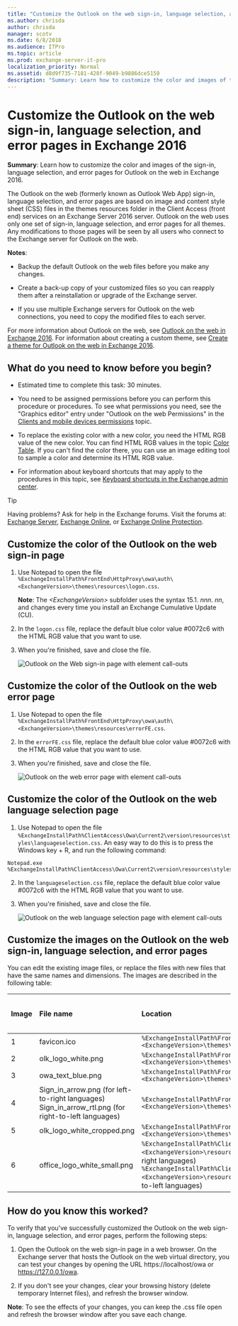 ```yaml
---
title: "Customize the Outlook on the web sign-in, language selection, and error pages in Exchange 2016"
ms.author: chrisda
author: chrisda
manager: scotv
ms.date: 6/8/2018
ms.audience: ITPro
ms.topic: article
ms.prod: exchange-server-it-pro
localization_priority: Normal
ms.assetid: d8d9f735-7181-428f-9049-b9886dce5159
description: "Summary: Learn how to customize the color and images of the sign-in, language selection, and error pages for Outlook on the web in Exchange 2016."
---
```


# Customize the Outlook on the web sign-in, language selection, and error pages in Exchange 2016

 **Summary**: Learn how to customize the color and images of the sign-in, language selection, and error pages for Outlook on the web in Exchange 2016.
  
The Outlook on the web (formerly known as Outlook Web App) sign-in, language selection, and error pages are based on image and content style sheet (CSS) files in the themes resources folder in the Client Access (front end) services on an Exchange Server 2016 server. Outlook on the web uses only one set of sign-in, language selection, and error pages for all themes. Any modifications to those pages will be seen by all users who connect to the Exchange server for Outlook on the web.
  
 **Notes**:
  
- Backup the default Outlook on the web files before you make any changes.
    
- Create a back-up copy of your customized files so you can reapply them after a reinstallation or upgrade of the Exchange server.
    
- If you use multiple Exchange servers for Outlook on the web connections, you need to copy the modified files to each server.
    
For more information about Outlook on the web, see [Outlook on the web in Exchange 2016](outlook-on-the-web.md). For information about creating a custom theme, see [Create a theme for Outlook on the web in Exchange 2016](themes.md).
  
## What do you need to know before you begin?

- Estimated time to complete this task: 30 minutes.
    
- You need to be assigned permissions before you can perform this procedure or procedures. To see what permissions you need, see the "Graphics editor" entry under "Outlook on the web Permissions" in the [Clients and mobile devices permissions](../../permissions/feature-permissions/client-and-mobile-device-permissions.md) topic.
    
- To replace the existing color with a new color, you need the HTML RGB value of the new color. You can find HTML RGB values in the topic [Color Table](https://go.microsoft.com/fwlink/p/?LinkId=280679). If you can't find the color there, you can use an image editing tool to sample a color and determine its HTML RGB value.
    
- For information about keyboard shortcuts that may apply to the procedures in this topic, see [Keyboard shortcuts in the Exchange admin center](../../about-documentation/exchange-admin-center-keyboard-shortcuts.md).
    
> [!TIP]
> Having problems? Ask for help in the Exchange forums. Visit the forums at: [Exchange Server](https://go.microsoft.com/fwlink/p/?linkId=60612), [Exchange Online](https://go.microsoft.com/fwlink/p/?linkId=267542), or [Exchange Online Protection](https://go.microsoft.com/fwlink/p/?linkId=285351).
  
## Customize the color of the Outlook on the web sign-in page

1. Use Notepad to open the file `%ExchangeInstallPath%FrontEnd\HttpProxy\owa\auth\<ExchangeVersion>\themes\resources\logon.css`.
    
    **Note**: The _\<ExchangeVersion\>_ subfolder uses the syntax 15.1. _nnn_. _nn_, and changes every time you install an Exchange Cumulative Update (CU).
    
2. In the `logon.css` file, replace the default blue color value #0072c6 with the HTML RGB value that you want to use.
    
3. When you're finished, save and close the file.
    
    ![Outlook on the Web sign-in page with element call-outs](../../media/04da354c-d1fd-43fb-9fd3-6114cdb64314.png)
  
## Customize the color of the Outlook on the web error page

1. Use Notepad to open the file `%ExchangeInstallPath%FrontEnd\HttpProxy\owa\auth\<ExchangeVersion>\themes\resources\errorFE.css`.
    
2. In the `errorFE.css` file, replace the default blue color value #0072c6 with the HTML RGB value that you want to use.
    
3. When you're finished, save and close the file.
    
    ![Outlook on the web error page with element call-outs](../../media/fcf95834-6c41-42f4-915d-a6593bccd9f6.png)
  
## Customize the color of the Outlook on the web language selection page

1. Use Notepad to open the file `%ExchangeInstallPath%ClientAccess\Owa\Current2\version\resources\styles\languageselection.css`. An easy way to do this is to press the Windows key + R, and run the following command:
    
  ```
  Notepad.exe %ExchangeInstallPath%ClientAccess\Owa\Current2\version\resources\styles\languageselection.css
  ```

2. In the `languageselection.css` file, replace the default blue color value #0072c6 with the HTML RGB value that you want to use.
    
3. When you're finished, save and close the file.
    
    ![Outlook on the web language selection page with element call-outs](../../media/6876eb09-a53b-441c-ad76-01bfb9676c53.png)
  
## Customize the images on the Outlook on the web sign-in, language selection, and error pages

You can edit the existing image files, or replace the files with new files that have the same names and dimensions. The images are described in the following table:
  
|**Image**|**File name**|**Location**|**Dimensions (width x height in pixels)**|**Bit depth**|
|:-----|:-----|:-----|:-----|:-----|
|1  <br/> |favicon.ico  <br/> | `%ExchangeInstallPath%FrontEnd\HttpProxy\owa\auth\<ExchangeVersion>\themes\resources` <br/> |16 x 16  <br/> |32  <br/> |
|2  <br/> |olk_logo_white.png  <br/> | `%ExchangeInstallPath%FrontEnd\HttpProxy\owa\auth\<ExchangeVersion>\themes\resources` <br/> |128 x 108  <br/> |32  <br/> |
|3  <br/> |owa_text_blue.png  <br/> | `%ExchangeInstallPath%FrontEnd\HttpProxy\owa\auth\<ExchangeVersion>\themes\resources` <br/> |300 x 76  <br/> |32  <br/> |
|4  <br/> |Sign_in_arrow.png (for left-to-right languages)  <br/> Sign_in_arrow_rtl.png (for right-to-left languages)  <br/> | `%ExchangeInstallPath%FrontEnd\HttpProxy\owa\auth\<ExchangeVersion>\themes\resources` <br/> |22 x 22  <br/> |32  <br/> |
|5  <br/> |olk_logo_white_cropped.png  <br/> | `%ExchangeInstallPath%FrontEnd\HttpProxy\owa\auth\<ExchangeVersion>\themes\resources` <br/> |265 x 310  <br/> |32  <br/> |
|6  <br/> |office_logo_white_small.png  <br/> | `%ExchangeInstallPath%ClientAccess\Owa\prem\<ExchangeVersion>\resources\images\0` (for left-to-right languages)  <br/> `%ExchangeInstallPath%ClientAccess\Owa\prem\<ExchangeVersion>\resources\images\rtl` (for right-to-left languages)  <br/> |81 x 26  <br/> |8  <br/> |
   
## How do you know this worked?

To verify that you've successfully customized the Outlook on the web sign-in, language selection, and error pages, perform the following steps:
  
1. Open the Outlook on the web sign-in page in a web browser. On the Exchange server that hosts the Outlook on the web virtual directory, you can test your changes by opening the URL https://localhost/owa or https://127.0.0.1/owa.
    
2. If you don't see your changes, clear your browsing history (delete temporary Internet files), and refresh the browser window.
    
 **Note**: To see the effects of your changes, you can keep the .css file open and refresh the browser window after you save each change.
  

